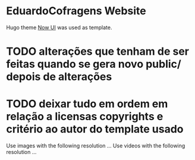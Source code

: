 # EduardoCofragens Website

Hugo theme [Now UI](https://github.com/cboettig/hugo-now-ui/) was used as template.

# TODO alterações que tenham de ser feitas quando se gera novo public/ depois de alterações
# TODO deixar tudo em ordem em relação a licensas copyrights e critério ao autor do template usado

Use images with the following resolution ...
Use videos with the following resolution ...